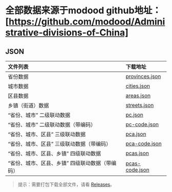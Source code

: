 # 全部数据来源于modood   github地址：[https://github.com/modood/Administrative-divisions-of-China]

## JSON

| 文件列表                                     | 下载地址       |
|:---------------------------------------------|:---------------|
| 省份数据                                        | [provinces.json](https://github.com/modood/Administrative-divisions-of-China/blob/master/dist/provinces.json) |
| 城市数据                                        | [cities.json](https://github.com/modood/Administrative-divisions-of-China/blob/master/dist/cities.json) |
| 区县数据                                        | [areas.json](https://github.com/modood/Administrative-divisions-of-China/blob/master/dist/areas.json) |
| 乡镇（街道）数据                                | [streets.json](https://github.com/modood/Administrative-divisions-of-China/blob/master/dist/streets.json) |
| “省份、城市” 二级联动数据                       | [pc.json](https://github.com/modood/Administrative-divisions-of-China/blob/master/dist/pc.json) |
| “省份、城市” 二级联动数据（带编码）             | [pc-code.json](https://github.com/modood/Administrative-divisions-of-China/blob/master/dist/pc-code.json) |
| “省份、城市、区县” 三级联动数据                 | [pca.json](https://github.com/modood/Administrative-divisions-of-China/blob/master/dist/pca.json) |
| “省份、城市、区县” 三级联动数据（带编码）       | [pca-code.json](https://github.com/modood/Administrative-divisions-of-China/blob/master/dist/pca-code.json) |
| “省份、城市、区县、乡镇” 四级联动数据           | [pcas.json](https://github.com/modood/Administrative-divisions-of-China/blob/master/dist/pcas.json) |
| “省份、城市、区县、乡镇” 四级联动数据（带编码） | [pcas-code.json](https://github.com/modood/Administrative-divisions-of-China/blob/master/dist/pcas-code.json) |

> 提示：需要打包下载全部文件，请看 [Releases](https://github.com/modood/Administrative-divisions-of-China/releases)。
